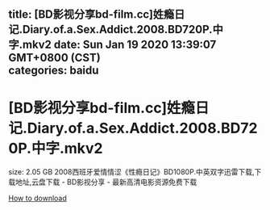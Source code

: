
title: [BD影视分享bd-film.cc]姓瘾日记.Diary.of.a.Sex.Addict.2008.BD720P.中字.mkv2
date: Sun Jan 19 2020 13:39:07 GMT+0800 (CST)    
categories: baidu
---

# [BD影视分享bd-film.cc]姓瘾日记.Diary.of.a.Sex.Addict.2008.BD720P.中字.mkv2
size: 2.05 GB
 2008西班牙爱情情涩《性瘾日记》BD1080P.中英双字迅雷下载,下载地址,云盘下载 - BD影视分享 - 最新高清电影资源免费下载
 

[How to download](https://bpcam.bemobtrk.com/go/2ceec3aa-1ca2-46d6-b9ff-aaa5c184517c?jno=4119)